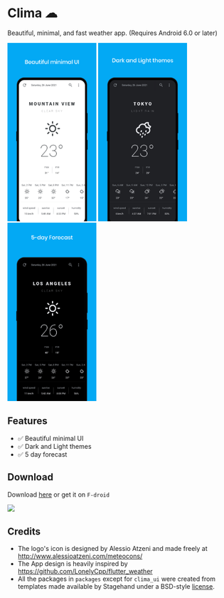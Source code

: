 # Clima ☁

Beautiful, minimal, and fast weather app. (Requires Android 6.0 or later)

<img src="./fastlane/metadata/android/en-US/images/phoneScreenshots/1.png" height="400" width="200"> <img src="./fastlane/metadata/android/en-US/images/phoneScreenshots/2.png" height="400" width="200"> <img src="./fastlane/metadata/android/en-US/images/phoneScreenshots/3.png" height="400" width="200">

## Features

- :white_check_mark: Beautiful minimal UI
- :white_check_mark: Dark and Light themes
- :white_check_mark: 5 day forecast

## Download

Download [here](https://github.com/PrestoSole/clima/releases) or get it on `F-droid`

<img src="https://fdroid.gitlab.io/artwork/badge/get-it-on.png" height="75">


## Credits

* The logo's icon is designed by Alessio Atzeni and made freely at http://www.alessioatzeni.com/meteocons/
* The App design is heavily inspired by https://github.com/LonelyCpp/flutter_weather
* All the packages in `packages` except for `clima_ui` were created from templates made available by Stagehand under a BSD-style [license](https://github.com/dart-lang/stagehand/blob/master/LICENSE).

